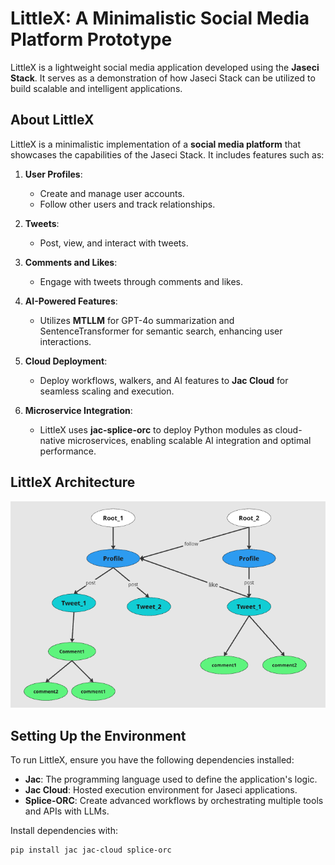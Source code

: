 # LittleX: A Minimalistic Social Media Platform Prototype

LittleX is a lightweight social media application developed using the **Jaseci Stack**. It serves as a demonstration of how Jaseci Stack can be utilized to build scalable and intelligent applications.

## **About LittleX**

LittleX is a minimalistic implementation of a **social media platform** that showcases the capabilities of the Jaseci Stack. It includes features such as:

1. **User Profiles**:
   - Create and manage user accounts.
   - Follow other users and track relationships.

2. **Tweets**:
   - Post, view, and interact with tweets.

3. **Comments and Likes**:
   - Engage with tweets through comments and likes.

4. **AI-Powered Features**:
   - Utilizes **MTLLM** for GPT-4o summarization and SentenceTransformer for semantic search, enhancing user interactions.

5. **Cloud Deployment**:
   - Deploy workflows, walkers, and AI features to **Jac Cloud** for seamless scaling and execution.

6. **Microservice Integration**:
   - LittleX uses **jac-splice-orc** to deploy Python modules as cloud-native microservices, enabling scalable AI integration and optimal performance.

## **LittleX Architecture**

![Architecture](Documentation/images/Architecture.png)

## **Setting Up the Environment**

To run LittleX, ensure you have the following dependencies installed:

- **Jac**: The programming language used to define the application's logic.
- **Jac Cloud**: Hosted execution environment for Jaseci applications.
- **Splice-ORC**: Create advanced workflows by orchestrating multiple tools and APIs with LLMs.


Install dependencies with:

```bash
pip install jac jac-cloud splice-orc
```



